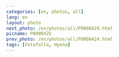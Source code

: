 ```yaml
---
categories: [en, photos, all]
lang: en
layout: photo
next_photo: /en/photos/all/P0000428.html
picname: P0000425
prev_photo: /en/photos/all/P0000424.html
tags: [Fotofalle, Hyena]
---
```

